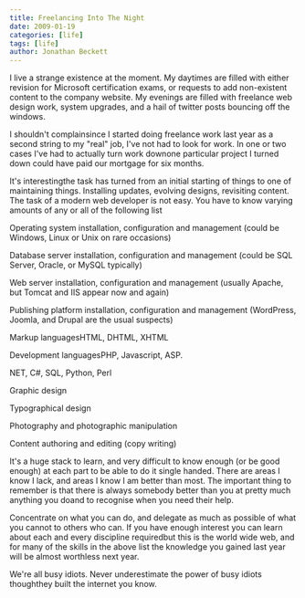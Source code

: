 ```yaml
---
title: Freelancing Into The Night
date: 2009-01-19
categories: [life]
tags: [life]
author: Jonathan Beckett
---
```


I live a strange existence at the moment. My daytimes are filled with either revision for Microsoft certification exams, or requests to add non-existent content to the company website. My evenings are filled with freelance web design work, system upgrades, and a hail of twitter posts bouncing off the windows.

I shouldn't complainsince I started doing freelance work last year as a second string to my "real" job, I've not had to look for work. In one or two cases I've had to actually turn work downone particular project I turned down could have paid our mortgage for six months.

It's interestingthe task has turned from an initial starting of things to one of maintaining things. Installing updates, evolving designs, revisiting content. The task of a modern web developer is not easy. You have to know varying amounts of any or all of the following list

Operating system installation, configuration and management (could be Windows, Linux or Unix on rare occasions)

Database server installation, configuration and management (could be SQL Server, Oracle, or MySQL typically)

Web server installation, configuration and management (usually Apache, but Tomcat and IIS appear now and again)

Publishing platform installation, configuration and management (WordPress, Joomla, and Drupal are the usual suspects)

Markup languagesHTML, DHTML, XHTML

Development languagesPHP, Javascript, ASP.

NET, C#, SQL, Python, Perl

Graphic design

Typographical design

Photography and photographic manipulation

Content authoring and editing (copy writing)

It's a huge stack to learn, and very difficult to know enough (or be good enough) at each part to be able to do it single handed. There are areas I know I lack, and areas I know I am better than most. The important thing to remember is that there is always somebody better than you at pretty much anything you doand to recognise when you need their help.

Concentrate on what you can do, and delegate as much as possible of what you cannot to others who can. If you have enough interest you can learn about each and every discipline requiredbut this is the world wide web, and for many of the skills in the above list the knowledge you gained last year will be almost worthless next year.

We're all busy idiots. Never underestimate the power of busy idiots thoughthey built the internet you know.